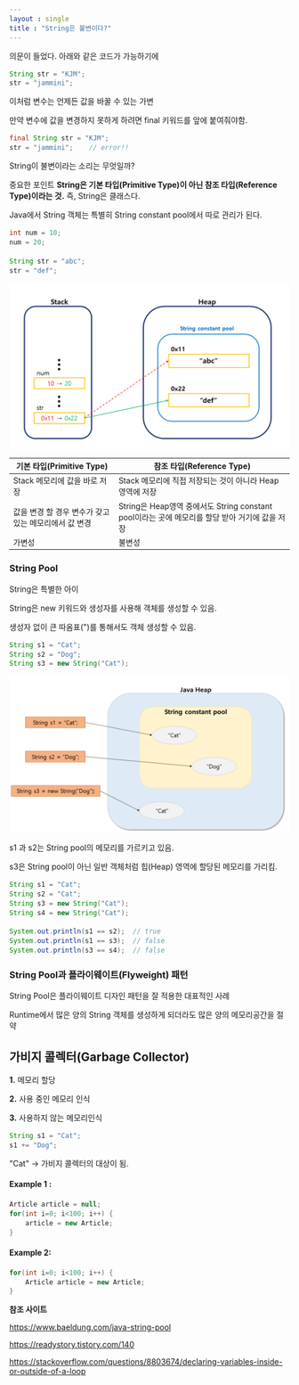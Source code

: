 ```yaml
---
layout : single
title : "String은 불변이다?"
---
```


의문이 들었다. 아래와 같은 코드가 가능하기에

```java
String str = "KJM";
str = "jammini";
```

이처럼 변수는 언제든 값을 바꿀 수 있는 가변

만약 변수에 값을 변경하지 못하게 하려면 final 키워드를 앞에 붙여줘야함.

```java
final String str = "KJM";
str = "jammini";	// error!!
```

String이 불변이라는 소리는 무엇일까?

중요한 포인트 **String은 기본 타입(Primitive Type)이 아닌 참조 타입(Reference Type)이라는 것.** 즉, String은 클래스다.



Java에서 String 객체는 특별히 String constant pool에서 따로 관리가 된다.

```java
int num = 10;
num = 20;

String str = "abc";
str = "def";
```

![image-20201028184809326](..\images\image-20201028184809326.png)





| 기본 타입(Primitive Type)                             | 참조 타입(Reference Type)                                    |
| ----------------------------------------------------- | ------------------------------------------------------------ |
| Stack 메모리에 값을 바로 저장                         | Stack 메모리에 직접 저장되는 것이 아니라 Heap 영역에 저장    |
| 값을 변경 할 경우 변수가 갖고 있는 메모리에서 값 변경 | String은 Heap영역 중에서도 String constant pool이라는 곳에 메모리를 할당 받아 거기에 값을 저장 |
| 가변성                                                | 불변성                                                       |



### String Pool

String은 특별한 아이

String은 new 키워드와 생성자를 사용해 객체를 생성할 수 있음.

생성자 없이 큰 따옴표(")를 통해서도 객체 생성할 수 있음.

```java
String s1 = "Cat";
String s2 = "Dog";
String s3 = new String("Cat");
```

![image-20201028192335432](..\images\image-20201028192335432.png)

s1 과 s2는 String pool의 메모리를 가르키고 있음.

s3은 String pool이 아닌 일반 객체처럼 힙(Heap) 영역에 할당된 메모리를 가리킴.

```java
String s1 = "Cat";
String s2 = "Cat";
String s3 = new String("Cat");
String s4 = new String("Cat");
 
System.out.println(s1 == s2);  // true
System.out.println(s1 == s3);  // false
System.out.println(s3 == s4);  // false
```



### String Pool과 플라이웨이트(Flyweight) 패턴

String Pool은 플라이웨이트 디자인 패턴을 잘 적용한 대표적인 사례

Runtime에서 많은 양의 String 객체를 생성하게 되더라도 많은 양의 메모리공간을 절약



## 가비지 콜렉터(Garbage Collector)

**1.** 메모리 할당

**2.** 사용 중인 메모리 인식

**3.** 사용하지 않는 메모리인식

```java
String s1 = "Cat";
s1 += "Dog";
```

"Cat" -> 가비지 콜렉터의 대상이 됨.

#### Example 1 :

```java
Article article = null;
for(int i=0; i<100; i++) {
	article = new Article;
}
```

#### Example 2:

```java
for(int i=0; i<100; i++) {
	Article article = new Article;
}
```



**참조 사이트**

https://www.baeldung.com/java-string-pool

https://readystory.tistory.com/140

https://stackoverflow.com/questions/8803674/declaring-variables-inside-or-outside-of-a-loop